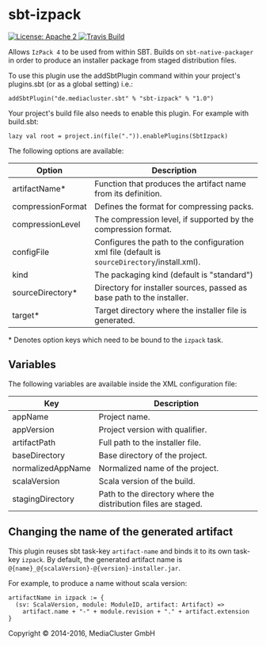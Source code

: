 sbt-izpack
==========

<a href="https://raw.githubusercontent.com/MediaCluster/sbt-izpack/master/LICENSE">
  <img src="https://img.shields.io/hexpm/l/plug.svg" alt="License: Apache 2">
</a>

<a href="https://travis-ci.org/MediaCluster/sbt-typescript/">
  <img src="https://travis-ci.org/MediaCluster/sbt-izpack.png" alt="Travis Build">
</a>

Allows `IzPack 4` to be used from within SBT. Builds on `sbt-native-packager` in order to produce an installer
package from staged distribution files.

To use this plugin use the addSbtPlugin command within your project's plugins.sbt (or as a global setting) i.e.:

```
addSbtPlugin("de.mediacluster.sbt" % "sbt-izpack" % "1.0")
```

Your project's build file also needs to enable this plugin. For example with build.sbt:

```
lazy val root = project.in(file(".")).enablePlugins(SbtIzpack)
```

The following options are available:

Option                 | Description
-----------------------|------------
artifactName*          | Function that produces the artifact name from its definition.
compressionFormat      | Defines the format for compressing packs.
compressionLevel       | The compression level, if supported by the compression format.
configFile             | Configures the path to the configuration xml file (default is `sourceDirectory`/install.xml).
kind                   | The packaging kind (default is "standard")
sourceDirectory*       | Directory for installer sources, passed as base path to the installer.
target*                | Target directory where the installer file is generated.

\* Denotes option keys which need to be bound to the `izpack` task.

Variables
---------

The following variables are available inside the XML configuration file:

Key               | Description
------------------|------------
appName           | Project name.
appVersion        | Project version with qualifier.
artifactPath      | Full path to the installer file.
baseDirectory     | Base directory of the project.
normalizedAppName | Normalized name of the project.
scalaVersion      | Scala version of the build.
stagingDirectory  | Path to the directory where the distribution files are staged.


Changing the name of the generated artifact
-------------------------------------------

This plugin reuses sbt task-key `artifact-name` and binds it to its own task-key `izpack`. By default, the generated
artifact name is `@{name}_@{scalaVersion}-@{version}-installer.jar`.

For example, to produce a name without scala version:

```
artifactName in izpack := {
  (sv: ScalaVersion, module: ModuleID, artifact: Artifact) =>
    artifact.name + "-" + module.revision + "." + artifact.extension
}
```

Copyright &copy; 2014-2016, MediaCluster GmbH